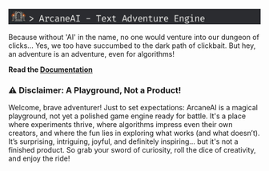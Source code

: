 ![headline](./images/headline.png)

Because without 'AI' in the name, no one would venture into our dungeon of clicks... Yes, we too have succumbed to the dark path of clickbait. But hey, an adventure is an adventure, even for algorithms!
 
 
 
**Read the [Documentation](https://freegroup.github.io/ArcaneAI/solutions)**





### ⚠️ Disclaimer: A Playground, Not a Product!
Welcome, brave adventurer! Just to set expectations: ArcaneAI is a magical playground, not yet a polished game engine ready for battle. It's a place where experiments thrive, where algorithms impress even their own creators, and where the fun lies in exploring what works (and what doesn’t). It’s surprising, intriguing, joyful, and definitely inspiring... but it's not a finished product. So grab your sword of curiosity, roll the dice of creativity, and enjoy the ride!

